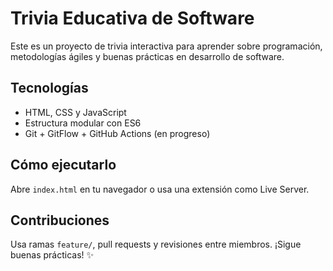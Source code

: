 # Trivia Educativa de Software

Este es un proyecto de trivia interactiva para aprender sobre programación, metodologías ágiles y buenas prácticas en desarrollo de software.

## Tecnologías

- HTML, CSS y JavaScript
- Estructura modular con ES6
- Git + GitFlow + GitHub Actions (en progreso)

## Cómo ejecutarlo

Abre `index.html` en tu navegador o usa una extensión como Live Server.

## Contribuciones

Usa ramas `feature/`, pull requests y revisiones entre miembros. ¡Sigue buenas prácticas! ✨

